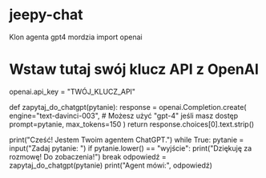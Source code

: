 # jeepy-chat
Klon agenta gpt4 mordzia 
import openai

# Wstaw tutaj swój klucz API z OpenAI
openai.api_key = "TWÓJ_KLUCZ_API"

def zapytaj_do_chatgpt(pytanie):
    response = openai.Completion.create(
      engine="text-davinci-003",  # Możesz użyć "gpt-4" jeśli masz dostęp
      prompt=pytanie,
      max_tokens=150
    )
    return response.choices[0].text.strip()

print("Cześć! Jestem Twoim agentem ChatGPT.")
while True:
    pytanie = input("Zadaj pytanie: ")
    if pytanie.lower() == "wyjście":
        print("Dziękuję za rozmowę! Do zobaczenia!")
        break
    odpowiedź = zapytaj_do_chatgpt(pytanie)
    print("Agent mówi:", odpowiedź)
